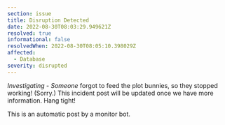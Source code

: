 ```yaml
---
section: issue
title: Disruption Detected
date: 2022-08-30T08:03:29.949621Z
resolved: true
informational: false
resolvedWhen: 2022-08-30T08:05:10.398029Z
affected:
  - Database
severity: disrupted
---
```

*Investigating* - _Someone_ forgot to feed the plot bunnies, so they stopped working! (Sorry.) This incident post will be updated once we have more information. Hang tight!

This is an automatic post by a monitor bot.
        
